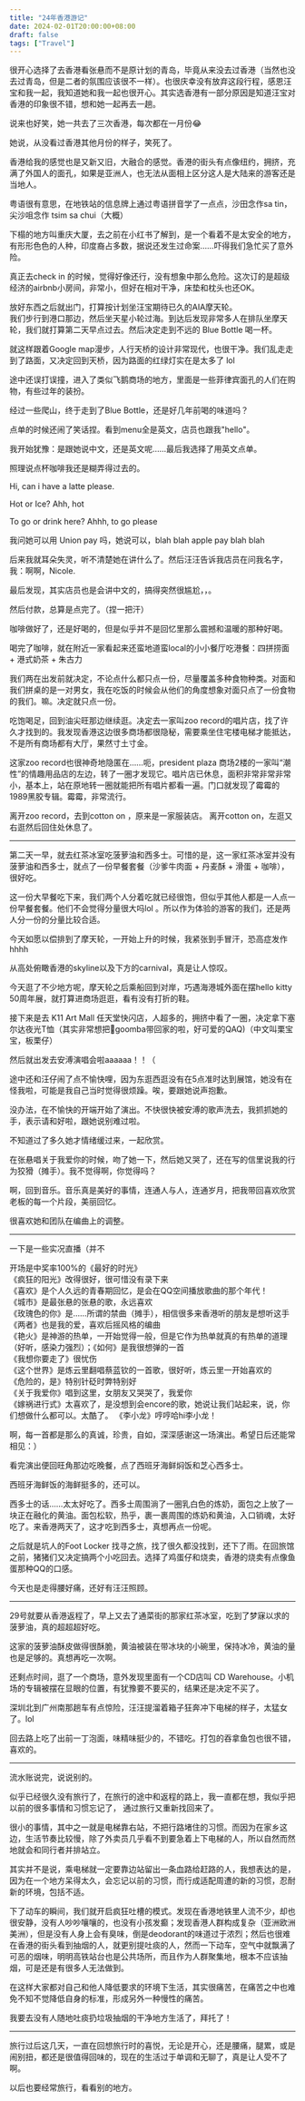 ```yaml
---
title: "24年香港游记"
date: 2024-02-01T20:00:00+08:00
draft: false
tags: ["Travel"]
---
```

很开心选择了去香港看张悬而不是原计划的青岛，毕竟从来没去过香港（当然也没去过青岛，但是二者的氛围应该很不一样）。也很庆幸没有放弃这段行程，感恩汪宝和我一起，我知道她和我一起也很开心。其实选香港有一部分原因是知道汪宝对香港的印象很不错，想和她一起再去一趟。

说来也好笑，她一共去了三次香港，每次都在一月份😂

她说，从没看过香港其他月份的样子，笑死了。

香港给我的感觉也是又新又旧，大融合的感觉。香港的街头有点像纽约，拥挤，充满了外国人的面孔，如果是亚洲人，也无法从面相上区分这人是大陆来的游客还是当地人。

粤语很有意思，在地铁站的信息牌上通过粤语拼音学了一点点，沙田念作sa tin，尖沙咀念作 tsim sa chui（大概）

下榻的地方叫重庆大厦，去之前在小红书了解到，是一个看着不是太安全的地方，有形形色色的人种，印度裔占多数，据说还发生过命案……吓得我们急忙买了意外险。

真正去check in 的时候，觉得好像还行，没有想象中那么危险。这次订的是超级经济的airbnb小房间，非常小，但好在相对干净，床垫和枕头也还OK。

放好东西之后就出门，打算按计划坐汪宝期待已久的AIA摩天轮。  
我们步行到港口那边，然后坐天星小轮过海。到达后发现非常多人在排队坐摩天轮，我们就打算第二天早点过去。然后决定走到不远的 Blue Bottle 喝一杯。

就这样跟着Google map漫步，人行天桥的设计非常现代，也很干净。我们乱走走到了路面，又决定回到天桥，因为路面的红绿灯实在是太多了 lol

途中还误打误撞，进入了类似飞鹅商场的地方，里面是一些菲律宾面孔的人们在购物，有些过年的装扮。


经过一些爬山，终于走到了Blue Bottle，还是好几年前喝的味道吗？

点单的时候还闹了笑话捏。看到menu全是英文，店员也跟我"hello"。

我开始犹豫：是跟她说中文，还是英文呢……最后我选择了用英文点单。

照理说点杯咖啡我还是糊弄得过去的。

Hi, can i have a latte please.

Hot or Ice? Ahh, hot

To go or drink here? Ahhh, to go please

我问她可以用 Union pay 吗，她说可以，blah blah apple pay blah blah

后来我就耳朵失灵，听不清楚她在讲什么了。然后汪汪告诉我店员在问我名字，我：啊啊，Nicole.

最后发现，其实店员也是会讲中文的，搞得突然很尴尬，，。

然后付款，总算是点完了。（捏一把汗）

咖啡做好了，还是好喝的，但是似乎并不是回忆里那么震撼和温暖的那种好喝。


喝完了咖啡，就在附近一家看起来还蛮地道蛮local的小小餐厅吃港餐：四拼捞面 + 港式奶茶 + 朱古力

我们两在出发前就决定，不论点什么都只点一份，尽量覆盖多种食物种类。对面和我们拼桌的是一对男女，我在吃饭的时候会从他们的角度想象对面只点了一份食物的我们。嘛。决定就只点一份。


吃饱喝足，回到油尖旺那边继续逛。决定去一家叫zoo record的唱片店，找了许久才找到的。我发现香港这边很多商场都很隐秘，需要乘坐住宅楼电梯才能抵达，不是所有商场都有大厅，果然寸土寸金。

这家zoo record也很神奇地隐匿在……呃，president plaza 商场2楼的一家叫“潮性”的情趣用品店的左边，转了一圈才发现它。唱片店已休息，面积非常非常非常小，基本上，站在原地转一圈就能把所有唱片都看一遍。门口就发现了霉霉的1989黑胶专辑。霉霉，非常流行。

离开zoo record，去到cotton on ，原来是一家服装店。 离开cotton on，左逛又右逛然后回住处休息了。

---


第二天一早，就去红茶冰室吃菠萝油和西多士。可惜的是，这一家红茶冰室并没有菠萝油和西多士，就点了一份早餐套餐（沙爹牛肉面 + 丹麦酥 + 滑蛋 + 咖啡），很好吃。

这一份大早餐吃下来，我们两个人分着吃就已经很饱，但似乎其他人都是一人点一份早餐套餐。他们不会觉得分量很大吗lol 。所以作为体验的游客的我们，还是两人分一份的分量比较合适。

今天如愿以偿排到了摩天轮，一开始上升的时候，我紧张到手冒汗，恐高症发作hhhh

从高处俯瞰香港的skyline以及下方的carnival，真是让人惊叹。

今天逛了不少地方呢，摩天轮之后乘船回到对岸，巧遇海港城外面在摆hello kitty 50周年展，就打算进商场逛逛，看有没有打折的鞋。

接下来是去 K11 Art Mall 任天堂快闪店，人超多的，拥挤中看了一圈，决定拿下塞尔达夜光T恤（其实非常想把🌰goomba带回家的啦，好可爱的QAQ)（中文叫栗宝宝，板栗仔）

然后就出发去安溥演唱会啦aaaaaa！！（

途中还和汪仔闹了点不愉快哩，因为东逛西逛没有在5点准时达到展馆，她没有在怪我啦，可能是我自己当时觉得很烦躁。唉，要跟她说声抱歉。

没办法，在不愉快的开端开始了演出。不快很快被安溥的歌声洗去，我抓抓她的手，表示请和好啦，跟她说别难过啦。

不知道过了多久她才情绪缓过来，一起欣赏。

在张悬唱关于我爱你的时候，吻了她一下，然后她又哭了，还在写的信里说我的行为狡猾（摊手）。我不觉得啊，你觉得吗？

啊，回到音乐。音乐真是美好的事情，连通人与人，连通岁月，把我带回喜欢欣赏老板的每一个片段，美丽回忆。

很喜欢她和团队在编曲上的调整。

---

一下是一些实况直播（并不

开场是中奖率100%的《最好的时光》  
《疯狂的阳光》改得很好，很可惜没有录下来  
《喜欢》是个人久远的青春期回忆，是会在QQ空间播放歌曲的那个年代！  
《城市》是最张悬的张悬的歌，永远喜欢  
《玫瑰色的你》是……所谓的禁曲（摊手），相信很多来香港听的朋友是想听这手  
《两者》也是我的爱，喜欢后摇风格的编曲  
《艳火》是神游的热单，一开始觉得一般，但是它作为热单就真的有热单的道理（好听，感染力强烈）；《如何》是我很想弹的一首  
《我想你要走了》很忧伤  
《这个世界》是炼云里翻唱蔡蓝钦的一首歌，很好听，炼云里一开始喜欢的  
《危险的，是》特别针砭时弊特别好  
《关于我爱你》唱到这里，女朋友又哭哭了，我爱你  
《嫁祸进行式》太喜欢了，是没想到会encore的歌，她说让我们站起来，说，你们想做什么都可以。太酷了。
《李小龙》哼哼哈hi李小龙！  

 
啊，每一首都是那么的真诚，珍贵，自如，深深感谢这一场演出。希望日后还能常相见：）

看完演出便回旺角那边吃晚餐，点了西班牙海鲜焖饭和芝心西多士。

西班牙海鲜饭的海鲜挺多的，还可以。

西多士的话……太太好吃了。西多士周围淌了一圈乳白色的炼奶，面包之上放了一块正在融化的黄油。面包松软，热乎，裹一裹周围的炼奶和黄油，入口销魂，太好吃了。来香港两天了，这才吃到西多士，真想再点一份呢。

之后就是坑人的Foot Locker 找寻之旅，找了很久都没找到，还下了雨。在回旅馆之前，猪猪们又决定搞两个小吃回去。选择了鸡蛋仔和烧卖，香港的烧卖有点像鱼蛋那种QQ的口感。

今天也是走得腰好痛，还好有汪汪照顾。

---

29号就要从香港返程了，早上又去了通菜街的那家红茶冰室，吃到了梦寐以求的菠萝油，真的超超超好吃。

这家的菠萝油酥皮做得很酥脆，黄油被装在带冰块的小碗里，保持冰冷，黄油的量也是足够的。真想再吃一次啊。

还剩点时间，逛了一个商场，意外发现里面有一个CD店叫 CD Warehouse。小机场的专辑被摆在显眼的位置，有犹豫要不要买的，结果还是决定不买了。


深圳北到广州南那趟车有点惊险，汪汪提溜着箱子狂奔冲下电梯的样子，太猛女了。lol

回去路上吃了出前一丁泡面，味精味挺少的，不错吃。打包的吞拿鱼包也很不错，喜欢的。

---


流水账说完，说说别的。


似乎已经很久没有旅行了，在旅行的途中和返程的路上，我一直都在想，我似乎把以前的很多事情和习惯忘记了， 通过旅行又重新找回来了。

很小的事情，其中之一就是电梯靠右站，不把行路堵住的习惯。而因为在家乡这边，生活节奏比较慢，除了外卖员几乎看不到要急着上下电梯的人，所以自然而然地就会和同行者并排站立。

其实并不是说，乘电梯就一定要靠边站留出一条血路给赶路的人，我想表达的是，因为在一个地方呆得太久，会忘记以前的习惯，而行成适配周遭的新的习惯，忍耐新的环境，包括不适。

下了动车的瞬间，我们就开启疯狂吐槽的模式。发现在香港地铁里人流不少，却也很安静，没有人吵吵嚷嚷的，也没有小孩发癫；发现香港人群构成复杂（亚洲欧洲美洲），但是没有人身上会有臭味，倒是deodorant的味道过于浓烈；然后也很难在香港的街头看到抽烟的人，就更别提吐痰的人，然而一下动车，空气中就飘满了可恶的烟味，明明高铁站台也是公共场所，而且作为人群聚集地，根本不应该抽烟，可是还是有很多人无法做到。

在这样大家都对自己和他人降低要求的环境下生活，其实很痛苦，在痛苦之中也难免不知不觉降低自身的标准，形成另外一种慢性的痛苦。

我要去没有人随地吐痰扔垃圾抽烟的干净地方生活了，拜托了！

---

旅行过后这几天，一直在回想旅行时的喜悦，无论是开心，还是腰痛，腿累，或是闹别扭，都还是很值得回味的，现在的生活过于单调和无聊了，真是让人受不了啊。


以后也要经常旅行，看看别的地方。